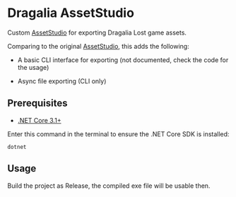 # Dragalia AssetStudio

Custom [AssetStudio](as) for exporting Dragalia Lost game assets.

Comparing to the original [AssetStudio](as), this adds the following:

- A basic CLI interface for exporting (not documented, check the code for the usage)

- Async file exporting (CLI only)

## Prerequisites

- [.NET Core 3.1+](https://dotnet.microsoft.com/download)

Enter this command in the terminal to ensure the .NET Core SDK is installed:

```commandline
dotnet
```

## Usage

Build the project as Release, the compiled exe file will be usable then.

[as]: https://github.com/Perfare/AssetStudio